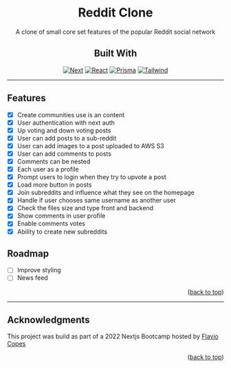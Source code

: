 <div align="center">

# Reddit Clone

A clone of small core set features of the popular Reddit social network

## Built With

[![Next][next.js]][next-url]
[![React][react.js]][react-url] [![Prisma][prisma.js]][prisma-url] [![Tailwind][tailwind.js]][tailwind-url]

</div>

---

## Features

- [x] Create communities use is an content
- [x] User authentication with next auth
- [x] Up voting and down voting posts
- [x] User can add posts to a sub-reddit
- [x] User can add images to a post uploaded to AWS S3
- [x] User can add comments to posts
- [x] Comments can be nested
- [x] Each user as a profile
- [x] Prompt users to login when they try to upvote a post
- [x] Load more button in posts
- [x] Join subreddits and influence what they see on the homepage
- [x] Handle if user chooses same username as another user
- [x] Check the files size and type front and backend
- [x] Show comments in user profile
- [x] Enable comments votes
- [x] Ability to create new subreddits

## Roadmap

- [ ] Improve styling
- [ ] News feed

<p align="right">(<a href="#readme-top">back to top</a>)</p>

---

## Acknowledgments

This project was build as part of a 2022 Nextjs Bootcamp hosted by [Flavio Copes](https://github.com/flaviocopes)

<p align="right">(<a href="#readme-top">back to top</a>)</p>

<!-- Links -->

[next.js]: https://img.shields.io/badge/next.js-000000?style=for-the-badge&logo=nextdotjs&logoColor=white
[next-url]: https://nextjs.org/
[react.js]: https://img.shields.io/badge/React-20232A?style=for-the-badge&logo=react&logoColor=61DAFB
[react-url]: https://reactjs.org/
[tailwind.js]: https://img.shields.io/badge/Tailwind-06B6D4?style=for-the-badge&logo=tailwind-css&logoColor=white
[tailwind-url]: https://tailwindcss.com/
[prisma.js]: https://img.shields.io/badge/Prisma-2D3748?style=for-the-badge&logo=prisma&logoColor=white
[prisma-url]: https://prisma.io/
